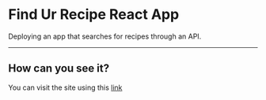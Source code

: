 # Find Ur Recipe React App

Deploying an app that searches for recipes through an API.

***

## How can you see it?

You can visit the site using this [link](https://sebastianmm-96.github.io/recipe-reactapp/)
